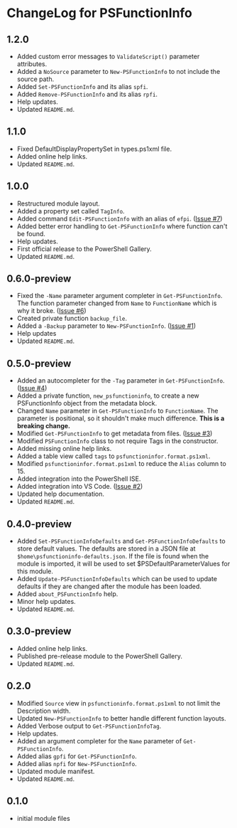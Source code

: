 # ChangeLog for PSFunctionInfo

## 1.2.0

+ Added custom error messages to `ValidateScript()` parameter attributes.
+ Added a `NoSource` parameter to `New-PSFunctionInfo` to not include the source path.
+ Added `Set-PSFunctionInfo` and its alias `spfi`.
+ Added `Remove-PSFunctionInfo` and its alias `rpfi`.
+ Help updates.
+ Updated `README.md`.

## 1.1.0

+ Fixed DefaultDisplayPropertySet in types.ps1xml file.
+ Added online help links.
+ Updated `README.md`.

## 1.0.0

+ Restructured module layout.
+ Added a property set called `TagInfo`.
+ Added command `Edit-PSFunctionInfo` with an alias of `efpi`. ([Issue #7](https://github.com/jdhitsolutions/PSFunctionInfo/issues/7))
+ Added better error handling to `Get-PSFunctionInfo` where function can't be found.
+ Help updates.
+ First official release to the PowerShell Gallery.
+ Updated `README.md`.

## 0.6.0-preview

+ Fixed the `-Name` parameter argument completer in `Get-PSFunctionInfo`. The function parameter changed from `Name` to `FunctionName` which is why it broke. ([Issue #6](https://github.com/jdhitsolutions/PSFunctionInfo/issues/6))
+ Created private function `backup_file`.
+ Added a `-Backup` parameter to `New-PSFunctionInfo`. ([Issue #1](https://github.com/jdhitsolutions/PSFunctionInfo/issues/1))
+ Help updates
+ Updated `README.md`.

## 0.5.0-preview

+ Added an autocompleter for the `-Tag` parameter in `Get-PSFunctionInfo`. ([Issue #4](https://github.com/jdhitsolutions/PSFunctionInfo/issues/4))
+ Added a private function, `new_psfunctioninfo`, to create a new PSFunctionInfo object from the metadata block.
+ Changed `Name` parameter in `Get-PSFunctionInfo` to `FunctionName`. The parameter is positional, so it shouldn't make much difference. **This is a breaking change.**
+ Modified `Get-PSFunctionInfo` to get metadata from files. ([Issue #3](https://github.com/jdhitsolutions/PSFunctionInfo/issues/3))
+ Modified `PSFunctionInfo` class to not require Tags in the constructor.
+ Added missing online help links.
+ Added a table view called `tags` to `psfunctioninfor.format.ps1xml`.
+ Modified `psfunctioninfor.format.ps1xml` to reduce the `Alias` column to 15.
+ Added integration into the PowerShell ISE.
+ Added integration into VS Code. ([Issue #2](https://github.com/jdhitsolutions/PSFunctionInfo/issues/2))
+ Updated help documentation.
+ Updated `README.md`.

## 0.4.0-preview

+ Added `Set-PSFunctionInfoDefaults` and `Get-PSFunctionInfoDefaults` to store default values. The defaults are stored in a JSON file at `$home\psfunctioninfo-defaults.json`. If the file is found when the module is imported, it will be used to set $PSDefaultParameterValues for this module.
+ Added `Update-PSFunctionInfoDefaults` which can be used to update defaults if they are changed after the module has been loaded.
+ Added `about_PSFunctionInfo` help.
+ Minor help updates.
+ Updated `README.md`.

## 0.3.0-preview

+ Added online help links.
+ Published pre-release module to the PowerShell Gallery.
+ Updated `README.md`.

## 0.2.0

+ Modified `Source` view in `psfunctioninfo.format.ps1xml` to not limit the Description width.
+ Updated `New-PSFunctionInfo` to better handle different function layouts.
+ Added Verbose output to `Get-PSFunctionInfoTag`.
+ Help updates.
+ Added an argument completer for the `Name` parameter of `Get-PSFunctionInfo`.
+ Added alias `gpfi` for `Get-PSFunctionInfo`.
+ Added alias `npfi` for `New-PSFunctionInfo`.
+ Updated module manifest.
+ Updated `README.md`.

## 0.1.0

+ initial module files
